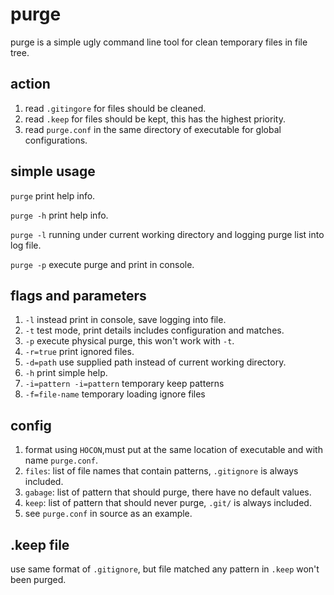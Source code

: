 # purge

purge is a simple ugly command line tool for clean temporary files in file tree.

## action

1. read `.gitingore` for files should be cleaned.
2. read `.keep` for files should be kept, this has the highest priority.
3. read `purge.conf` in the same directory of executable for global configurations.

## simple usage

`purge`  print help info.

`purge -h`  print help info.

`purge -l`  running under current working directory and logging purge list into log file.

`purge -p`  execute purge and print in console.

## flags and parameters

1. `-l` instead print in console, save logging into file.
2. `-t` test mode, print details includes configuration and matches.
3. `-p` execute physical purge, this won't work with `-t`.
4. `-r=true` print ignored files.
5. `-d=path` use supplied path instead of current working directory.
6. `-h` print simple help.
7. `-i=pattern -i=pattern` temporary keep patterns
8. `-f=file-name` temporary loading ignore files

## config

1. format using `HOCON`,must put at the same location of executable and with name `purge.conf`.
2. `files`: list of file names that contain patterns, `.gitignore` is always included.
3. `gabage`: list of pattern that should purge, there have no default values.
4. `keep`: list of pattern that should never purge, `.git/` is always included.
5. see `purge.conf` in source as an example.

## .keep file

use same format of `.gitignore`, but file matched any pattern in `.keep` won't been purged.